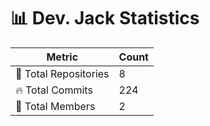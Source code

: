 # 📊 Dev. Jack Statistics

| Metric            | Count |
|------------------|------|
| 📂 Total Repositories | 8 |
| 🔥 Total Commits   | 224 |
| 👥 Total Members   | 2 |


